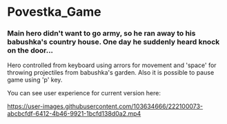 # Povestka_Game
### Main hero didn't want to go army, so he ran away to his babushka's country house. One day he suddenly heard knock on the door...

Hero controlled from keyboard using arrors for movement and 'space' for throwing projectiles from babushka's garden. Also it is possible to pause game using 'p' key.

You can see user experience for current version here:

https://user-images.githubusercontent.com/103634666/222100073-abcbcfdf-6412-4b46-9921-1bcfd138d0a2.mp4

